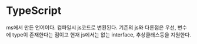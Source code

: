 # TypeScript
ms에서 만든 언어이다. 컴파일시 js코드로 변환된다.
기존의 js와 다른점은 우선, 변수에 type이 존재한다는 점이고 현재 js에서는 없는 interface, 추상클래스등을 지원한다.
